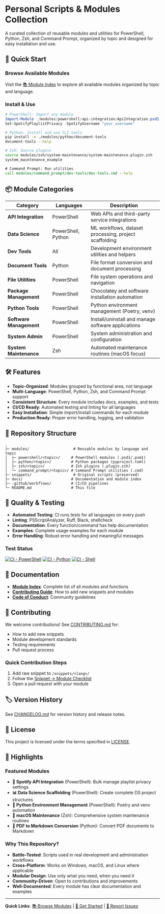 # Personal Scripts & Modules Collection

A curated collection of reusable modules and utilities for PowerShell, Python, Zsh, and Command Prompt, organized by topic and designed for easy installation and use.

## 🚀 Quick Start

### Browse Available Modules
Visit the [📚 Module Index](docs/index.md) to explore all available modules organized by topic and language.

### Install & Use

```powershell
# PowerShell: Import any module
Import-Module ./modules/powershell/api-integration/ApiIntegration.psd1
Set-SpotifyPlaylistPrivacy -SpotifyUsername "your_username"
```

```bash
# Python: Install and use CLI tools
pip install -e ./modules/python/document-tools
document-tools --help
```

```bash
# Zsh: Source plugins
source modules/zsh/system-maintenance/system-maintenance.plugin.zsh
system_maintenance_example
```

```cmd
# Command Prompt: Run utilities
call modules/command_prompt/dev-tools/dev-tools.cmd --help
```

## 📦 Module Categories

| Category | Languages | Description |
|----------|-----------|-------------|
| **API Integration** | PowerShell | Web APIs and third-party service integrations |
| **Data Science** | PowerShell, Python | ML workflows, dataset processing, project scaffolding |
| **Dev Tools** | All | Development environment utilities and helpers |
| **Document Tools** | Python | File format conversion and document processing |
| **File Utilities** | PowerShell | File system operations and navigation |
| **Package Management** | PowerShell | Chocolatey and software installation automation |
| **Python Tools** | PowerShell | Python environment management (Poetry, venv) |
| **Software Management** | PowerShell | Install/uninstall and manage software applications |
| **System Admin** | PowerShell | System administration and configuration |
| **System Maintenance** | Zsh | Automated maintenance routines (macOS focus) |

## 🛠️ Features

- **Topic-Organized**: Modules grouped by functional area, not language
- **Multi-Language**: PowerShell, Python, Zsh, and Command Prompt support
- **Consistent Structure**: Every module includes docs, examples, and tests
- **CI/CD Ready**: Automated testing and linting for all languages
- **Easy Installation**: Simple import/install commands for each module
- **Production Ready**: Proper error handling, logging, and validation

## 📁 Repository Structure

```
.
├─ modules/                    # Reusable modules by language and topic
│  ├─ powershell/<topic>/     # PowerShell modules (.psd1/.psm1)
│  ├─ python/<topic>/         # Python packages (pyproject.toml)
│  ├─ zsh/<topic>/            # Zsh plugins (.plugin.zsh)
│  └─ command_prompt/<topic>/ # Command Prompt utilities (.cmd)
├─ snippets/                   # Original scripts (preserved)
├─ docs/                      # Documentation and module index
├─ .github/workflows/         # CI/CD pipelines
└─ README.md                  # This file
```

## 🧪 Quality & Testing

- **Automated Testing**: CI runs tests for all languages on every push
- **Linting**: PSScriptAnalyzer, Ruff, Black, shellcheck
- **Documentation**: Every function/command has help documentation
- **Examples**: Complete usage examples for each module
- **Error Handling**: Robust error handling and meaningful messages

### Test Status
[![CI - PowerShell](../../actions/workflows/ci-powershell.yml/badge.svg)](../../actions/workflows/ci-powershell.yml)
[![CI - Python](../../actions/workflows/ci-python.yml/badge.svg)](../../actions/workflows/ci-python.yml)
[![CI - Shell](../../actions/workflows/ci-shell.yml/badge.svg)](../../actions/workflows/ci-shell.yml)

## 📖 Documentation

- **[Module Index](docs/index.md)**: Complete list of all modules and functions
- **[Contributing Guide](CONTRIBUTING.md)**: How to add new snippets and modules
- **[Code of Conduct](CODE_OF_CONDUCT.md)**: Community guidelines

## 🤝 Contributing

We welcome contributions! See [CONTRIBUTING.md](CONTRIBUTING.md) for:
- How to add new snippets
- Module development standards
- Testing requirements  
- Pull request process

### Quick Contribution Steps
1. Add raw snippet to `/snippets/<lang>/`
2. Follow the [Snippet → Module Checklist](CONTRIBUTING.md#snippet--module-checklist)
3. Open a pull request with your module

## 🏷️ Version History

See [CHANGELOG.md](CHANGELOG.md) for version history and release notes.

## 📝 License

This project is licensed under the terms specified in [LICENSE](LICENSE).

## 🎯 Highlights

### Featured Modules

- **🎵 Spotify API Integration** (PowerShell): Bulk manage playlist privacy settings
- **📊 Data Science Scaffolding** (PowerShell): Create complete DS project structures
- **🐍 Python Environment Management** (PowerShell): Poetry and venv automation
- **🧹 macOS Maintenance** (Zsh): Comprehensive system maintenance routines
- **📄 PDF to Markdown Conversion** (Python): Convert PDF documents to Markdown

### Why This Repository?

- **Battle-Tested**: Scripts used in real development and administration workflows
- **Cross-Platform**: Works on Windows, macOS, and Linux where applicable
- **Modular Design**: Use only what you need, when you need it
- **Community-Driven**: Open to contributions and improvements
- **Well-Documented**: Every module has clear documentation and examples

---

**Quick Links**: [📚 Browse Modules](docs/index.md) | [🚀 Get Started](CONTRIBUTING.md) | [🐛 Report Issues](../../issues)
